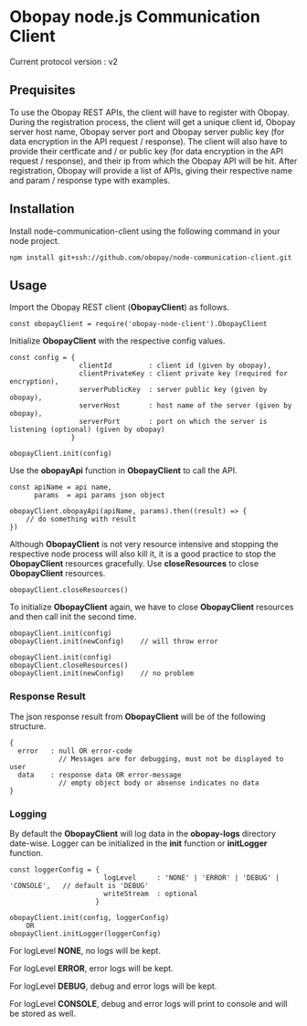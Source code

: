 # Obopay node.js Communication Client

Current protocol version : v2

## Prequisites

To use the Obopay REST APIs, the client will have to register with Obopay. During the registration process, the client will get a unique client id, Obopay server host name, Obopay server port and Obopay server public key (for data encryption in the API request / response). The client will also have to provide their certficate and / or public key (for data encryption in the API request / response), and their ip from which the Obopay API will be hit. After registration, Obopay will provide a list of APIs, giving their respective name and param / response type with examples.

## Installation

Install node-communication-client using the following command in your node project.

	npm install git+ssh://github.com/obopay/node-communication-client.git

## Usage

Import the Obopay REST client (**ObopayClient**) as follows.

	const obopayClient = require('obopay-node-client').ObopayClient


Initialize **ObopayClient** with the respective config values.

	const config = {
	                 clientId         : client id (given by obopay),
	                 clientPrivateKey : client private key (required for encryption),
	                 serverPublicKey  : server public key (given by obopay),
	                 serverHost       : host name of the server (given by obopay),
	                 serverPort       : port on which the server is listening (optional) (given by obopay)
	               }

	obopayClient.init(config)

Use the **obopayApi** function in **ObopayClient** to call the API.

	const apiName = api name,
          params  = api params json object

	obopayClient.obopayApi(apiName, params).then((result) => {
		// do something with result
	})

Although **ObopayClient** is not very resource intensive and stopping the respective node process will also kill it, it is a good practice to stop the **ObopayClient** resources gracefully. Use **closeResources** to close **ObopayClient** resources.

	obopayClient.closeResources()

To initialize  **ObopayClient** again, we have to close **ObopayClient** resources and then call init the second time.

	obopayClient.init(config)
	obopayClient.init(newConfig)	// will throw error

	obopayClient.init(config)
	obopayClient.closeResources()
	obopayClient.init(newConfig)	// no problem


### Response Result

The json response result from **ObopayClient** will be of the following structure.

    {
      error   : null OR error-code
                // Messages are for debugging, must not be displayed to user
      data    : response data OR error-message
                // empty object body or absense indicates no data
	}

### Logging

By default the **ObopayClient** will log data in the **obopay-logs** directory date-wise. Logger can be initialized in the **init** function or **initLogger** function.

	const loggerConfig = {
                           logLevel     : 'NONE' | 'ERROR' | 'DEBUG' | 'CONSOLE',	// default is 'DEBUG'
                           writeStream  : optional
                         }

	obopayClient.init(config, loggerConfig)
		OR
	obopayClient.initLogger(loggerConfig)

For logLevel **NONE**, no logs will be kept.

For logLevel **ERROR**, error logs will be kept.

For logLevel **DEBUG**, debug and error logs will be kept.

For logLevel **CONSOLE**, debug and error logs will print to console and will be stored as well.
